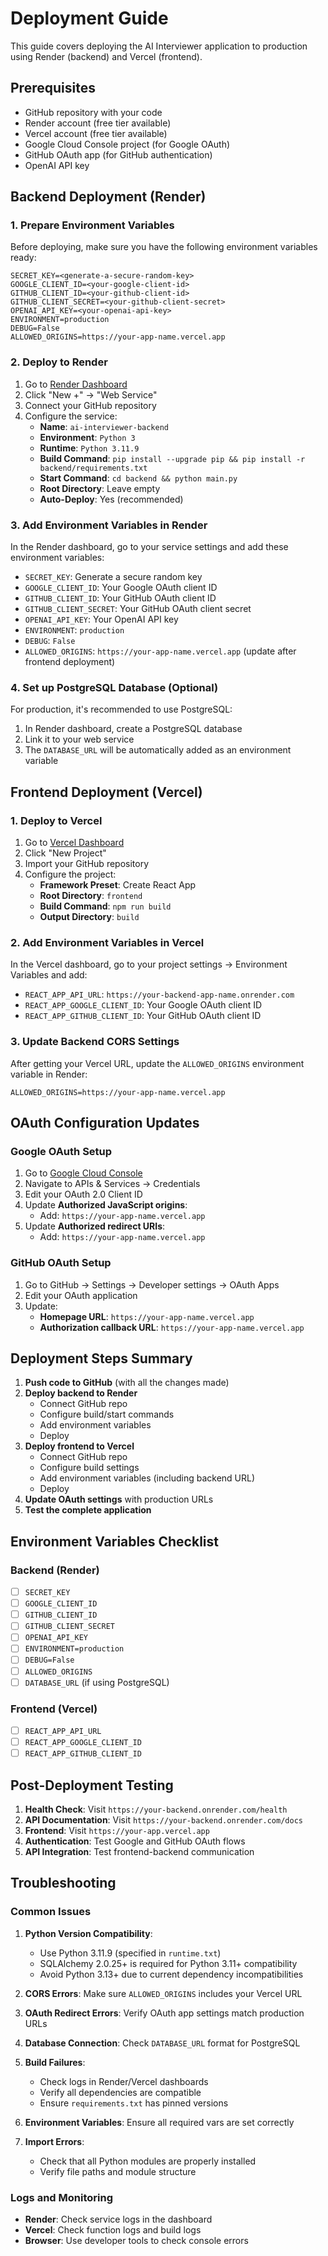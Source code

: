 # Deployment Guide

This guide covers deploying the AI Interviewer application to production using Render (backend) and Vercel (frontend).

## Prerequisites

- GitHub repository with your code
- Render account (free tier available)
- Vercel account (free tier available)
- Google Cloud Console project (for Google OAuth)
- GitHub OAuth app (for GitHub authentication)
- OpenAI API key

## Backend Deployment (Render)

### 1. Prepare Environment Variables

Before deploying, make sure you have the following environment variables ready:

```env
SECRET_KEY=<generate-a-secure-random-key>
GOOGLE_CLIENT_ID=<your-google-client-id>
GITHUB_CLIENT_ID=<your-github-client-id>
GITHUB_CLIENT_SECRET=<your-github-client-secret>
OPENAI_API_KEY=<your-openai-api-key>
ENVIRONMENT=production
DEBUG=False
ALLOWED_ORIGINS=https://your-app-name.vercel.app
```

### 2. Deploy to Render

1. Go to [Render Dashboard](https://dashboard.render.com/)
2. Click "New +" → "Web Service"
3. Connect your GitHub repository
4. Configure the service:
   - **Name**: `ai-interviewer-backend`
   - **Environment**: `Python 3`
   - **Runtime**: `Python 3.11.9`
   - **Build Command**: `pip install --upgrade pip && pip install -r backend/requirements.txt`
   - **Start Command**: `cd backend && python main.py`
   - **Root Directory**: Leave empty
   - **Auto-Deploy**: Yes (recommended)

### 3. Add Environment Variables in Render

In the Render dashboard, go to your service settings and add these environment variables:

- `SECRET_KEY`: Generate a secure random key
- `GOOGLE_CLIENT_ID`: Your Google OAuth client ID
- `GITHUB_CLIENT_ID`: Your GitHub OAuth client ID  
- `GITHUB_CLIENT_SECRET`: Your GitHub OAuth client secret
- `OPENAI_API_KEY`: Your OpenAI API key
- `ENVIRONMENT`: `production`
- `DEBUG`: `False`
- `ALLOWED_ORIGINS`: `https://your-app-name.vercel.app` (update after frontend deployment)

### 4. Set up PostgreSQL Database (Optional)

For production, it's recommended to use PostgreSQL:

1. In Render dashboard, create a PostgreSQL database
2. Link it to your web service
3. The `DATABASE_URL` will be automatically added as an environment variable

## Frontend Deployment (Vercel)

### 1. Deploy to Vercel

1. Go to [Vercel Dashboard](https://vercel.com/dashboard)
2. Click "New Project"
3. Import your GitHub repository
4. Configure the project:
   - **Framework Preset**: Create React App
   - **Root Directory**: `frontend`
   - **Build Command**: `npm run build`
   - **Output Directory**: `build`

### 2. Add Environment Variables in Vercel

In the Vercel dashboard, go to your project settings → Environment Variables and add:

- `REACT_APP_API_URL`: `https://your-backend-app-name.onrender.com`
- `REACT_APP_GOOGLE_CLIENT_ID`: Your Google OAuth client ID
- `REACT_APP_GITHUB_CLIENT_ID`: Your GitHub OAuth client ID

### 3. Update Backend CORS Settings

After getting your Vercel URL, update the `ALLOWED_ORIGINS` environment variable in Render:

```
ALLOWED_ORIGINS=https://your-app-name.vercel.app
```

## OAuth Configuration Updates

### Google OAuth Setup

1. Go to [Google Cloud Console](https://console.cloud.google.com/)
2. Navigate to APIs & Services → Credentials
3. Edit your OAuth 2.0 Client ID
4. Update **Authorized JavaScript origins**:
   - Add: `https://your-app-name.vercel.app`
5. Update **Authorized redirect URIs**:
   - Add: `https://your-app-name.vercel.app`

### GitHub OAuth Setup

1. Go to GitHub → Settings → Developer settings → OAuth Apps
2. Edit your OAuth application
3. Update:
   - **Homepage URL**: `https://your-app-name.vercel.app`
   - **Authorization callback URL**: `https://your-app-name.vercel.app`

## Deployment Steps Summary

1. **Push code to GitHub** (with all the changes made)
2. **Deploy backend to Render**
   - Connect GitHub repo
   - Configure build/start commands
   - Add environment variables
   - Deploy
3. **Deploy frontend to Vercel**
   - Connect GitHub repo
   - Configure build settings
   - Add environment variables (including backend URL)
   - Deploy
4. **Update OAuth settings** with production URLs
5. **Test the complete application**

## Environment Variables Checklist

### Backend (Render)
- [ ] `SECRET_KEY`
- [ ] `GOOGLE_CLIENT_ID`
- [ ] `GITHUB_CLIENT_ID`
- [ ] `GITHUB_CLIENT_SECRET`
- [ ] `OPENAI_API_KEY`
- [ ] `ENVIRONMENT=production`
- [ ] `DEBUG=False`
- [ ] `ALLOWED_ORIGINS`
- [ ] `DATABASE_URL` (if using PostgreSQL)

### Frontend (Vercel)
- [ ] `REACT_APP_API_URL`
- [ ] `REACT_APP_GOOGLE_CLIENT_ID`
- [ ] `REACT_APP_GITHUB_CLIENT_ID`

## Post-Deployment Testing

1. **Health Check**: Visit `https://your-backend.onrender.com/health`
2. **API Documentation**: Visit `https://your-backend.onrender.com/docs`
3. **Frontend**: Visit `https://your-app.vercel.app`
4. **Authentication**: Test Google and GitHub OAuth flows
5. **API Integration**: Test frontend-backend communication

## Troubleshooting

### Common Issues

1. **Python Version Compatibility**: 
   - Use Python 3.11.9 (specified in `runtime.txt`)
   - SQLAlchemy 2.0.25+ is required for Python 3.11+ compatibility
   - Avoid Python 3.13+ due to current dependency incompatibilities

2. **CORS Errors**: Make sure `ALLOWED_ORIGINS` includes your Vercel URL

3. **OAuth Redirect Errors**: Verify OAuth app settings match production URLs

4. **Database Connection**: Check `DATABASE_URL` format for PostgreSQL

5. **Build Failures**: 
   - Check logs in Render/Vercel dashboards
   - Verify all dependencies are compatible
   - Ensure `requirements.txt` has pinned versions

6. **Environment Variables**: Ensure all required vars are set correctly

7. **Import Errors**: 
   - Check that all Python modules are properly installed
   - Verify file paths and module structure

### Logs and Monitoring

- **Render**: Check service logs in the dashboard
- **Vercel**: Check function logs and build logs
- **Browser**: Use developer tools to check console errors
